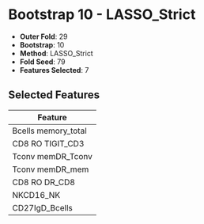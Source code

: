 # Bootstrap 10 - LASSO_Strict

- **Outer Fold**: 29
- **Bootstrap**: 10
- **Method**: LASSO_Strict
- **Fold Seed**: 79
- **Features Selected**: 7

## Selected Features

| Feature |
|---------|
| Bcells memory_total |
| CD8 RO TIGIT_CD3 |
| Tconv memDR_Tconv |
| Tconv memDR_mem |
| CD8 RO DR_CD8 |
| NKCD16_NK |
| CD27IgD_Bcells |
